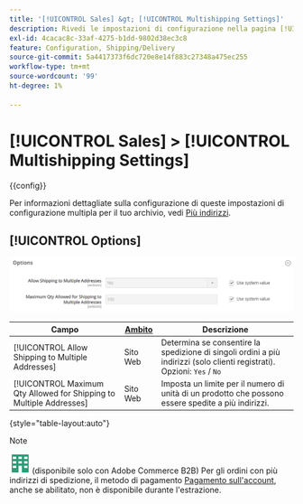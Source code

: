 ```yaml
---
title: '[!UICONTROL Sales] &gt; [!UICONTROL Multishipping Settings]'
description: Rivedi le impostazioni di configurazione nella pagina [!UICONTROL Sales] &gt; [!UICONTROL Multishipping Settings] dell'amministratore di Commerce.
exl-id: 4cacac8c-33af-4275-b1dd-9802d38ec3c8
feature: Configuration, Shipping/Delivery
source-git-commit: 5a4417373f6dc720e8e14f883c27348a475ec255
workflow-type: tm+mt
source-wordcount: '99'
ht-degree: 1%

---
```


# [!UICONTROL Sales] > [!UICONTROL Multishipping Settings]

{{config}}

Per informazioni dettagliate sulla configurazione di queste impostazioni di configurazione multipla per il tuo archivio, vedi [Più indirizzi](../../stores-purchase/shipping-settings.md#multiple-addresses).

## [!UICONTROL Options]

![Opzioni](./assets/multishipping-settings-options.png)<!-- zoom -->

<!-- [Options](https://experienceleague.adobe.com/it/docs/commerce-admin/stores-sales/delivery/shipping-settings#multiple-addresses) -->

| Campo | [Ambito](../../getting-started/websites-stores-views.md#scope-settings) | Descrizione |
|--- |--- |--- |
| [!UICONTROL Allow Shipping to Multiple Addresses] | Sito Web | Determina se consentire la spedizione di singoli ordini a più indirizzi (solo clienti registrati). Opzioni: `Yes` / `No` |
| [!UICONTROL Maximum Qty Allowed for Shipping to Multiple Addresses] | Sito Web | Imposta un limite per il numero di unità di un prodotto che possono essere spedite a più indirizzi. |

{style="table-layout:auto"}

>[!NOTE]
>
>![Adobe Commerce B2B](../../assets/b2b.svg) (disponibile solo con Adobe Commerce B2B) Per gli ordini con più indirizzi di spedizione, il metodo di pagamento [Pagamento sull&#39;account](../../b2b/enable-basic-features.md#configure-payment-on-account), anche se abilitato, non è disponibile durante l&#39;estrazione.
